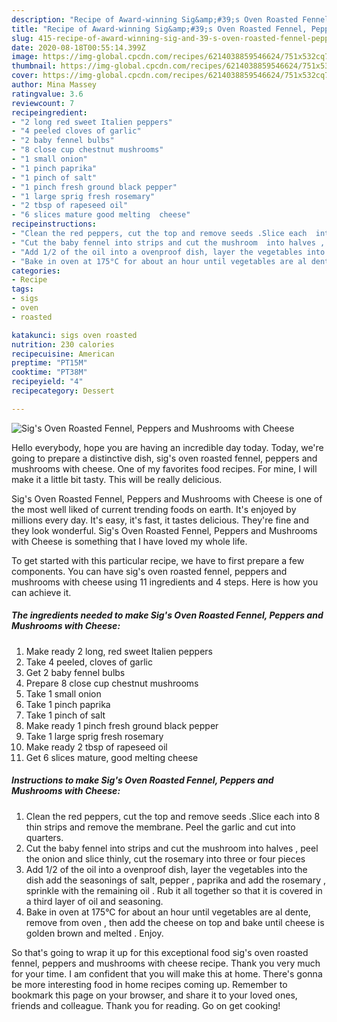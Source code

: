 ```yaml
---
description: "Recipe of Award-winning Sig&amp;#39;s Oven Roasted Fennel, Peppers and Mushrooms with Cheese"
title: "Recipe of Award-winning Sig&amp;#39;s Oven Roasted Fennel, Peppers and Mushrooms with Cheese"
slug: 415-recipe-of-award-winning-sig-and-39-s-oven-roasted-fennel-peppers-and-mushrooms-with-cheese
date: 2020-08-18T00:55:14.399Z
image: https://img-global.cpcdn.com/recipes/6214038859546624/751x532cq70/sigs-oven-roasted-fennel-peppers-and-mushrooms-with-cheese-recipe-main-photo.jpg
thumbnail: https://img-global.cpcdn.com/recipes/6214038859546624/751x532cq70/sigs-oven-roasted-fennel-peppers-and-mushrooms-with-cheese-recipe-main-photo.jpg
cover: https://img-global.cpcdn.com/recipes/6214038859546624/751x532cq70/sigs-oven-roasted-fennel-peppers-and-mushrooms-with-cheese-recipe-main-photo.jpg
author: Mina Massey
ratingvalue: 3.6
reviewcount: 7
recipeingredient:
- "2 long red sweet Italien peppers"
- "4 peeled cloves of garlic"
- "2 baby fennel bulbs"
- "8 close cup chestnut mushrooms"
- "1 small onion"
- "1 pinch paprika"
- "1 pinch of salt"
- "1 pinch fresh ground black pepper"
- "1 large sprig fresh rosemary"
- "2 tbsp of rapeseed oil"
- "6 slices mature good melting  cheese"
recipeinstructions:
- "Clean the red peppers, cut the top and remove seeds .Slice each  into 8 thin strips and remove the membrane. Peel the garlic and cut into quarters."
- "Cut the baby fennel into strips and cut the mushroom  into halves , peel the onion and slice thinly, cut the rosemary into three or four pieces"
- "Add 1/2 of the oil into a ovenproof dish, layer the vegetables into the dish add the seasonings of salt,  pepper , paprika and add the rosemary , sprinkle with the remaining oil . Rub it all together so that it is covered in a third layer of oil and seasoning."
- "Bake in oven at 175°C for about an hour until vegetables are al dente,  remove from oven , then add the cheese on  top and bake until cheese is golden brown and melted . Enjoy."
categories:
- Recipe
tags:
- sigs
- oven
- roasted

katakunci: sigs oven roasted 
nutrition: 230 calories
recipecuisine: American
preptime: "PT15M"
cooktime: "PT38M"
recipeyield: "4"
recipecategory: Dessert

---
```



![Sig&#39;s Oven Roasted Fennel, Peppers and Mushrooms with Cheese](https://img-global.cpcdn.com/recipes/6214038859546624/751x532cq70/sigs-oven-roasted-fennel-peppers-and-mushrooms-with-cheese-recipe-main-photo.jpg)

Hello everybody, hope you are having an incredible day today. Today, we're going to prepare a distinctive dish, sig&#39;s oven roasted fennel, peppers and mushrooms with cheese. One of my favorites food recipes. For mine, I will make it a little bit tasty. This will be really delicious.



Sig&#39;s Oven Roasted Fennel, Peppers and Mushrooms with Cheese is one of the most well liked of current trending foods on earth. It's enjoyed by millions every day. It's easy, it's fast, it tastes delicious. They're fine and they look wonderful. Sig&#39;s Oven Roasted Fennel, Peppers and Mushrooms with Cheese is something that I have loved my whole life.


To get started with this particular recipe, we have to first prepare a few components. You can have sig&#39;s oven roasted fennel, peppers and mushrooms with cheese using 11 ingredients and 4 steps. Here is how you can achieve it.

<!--inarticleads1-->

##### The ingredients needed to make Sig&#39;s Oven Roasted Fennel, Peppers and Mushrooms with Cheese:

1. Make ready 2 long, red sweet Italien peppers
1. Take 4 peeled, cloves of garlic
1. Get 2 baby fennel bulbs
1. Prepare 8 close cup chestnut mushrooms
1. Take 1 small onion
1. Take 1 pinch paprika
1. Take 1 pinch of salt
1. Make ready 1 pinch fresh ground black pepper
1. Take 1 large sprig fresh rosemary
1. Make ready 2 tbsp of rapeseed oil
1. Get 6 slices mature, good melting  cheese




<!--inarticleads2-->

##### Instructions to make Sig&#39;s Oven Roasted Fennel, Peppers and Mushrooms with Cheese:

1. Clean the red peppers, cut the top and remove seeds .Slice each  into 8 thin strips and remove the membrane. Peel the garlic and cut into quarters.
1. Cut the baby fennel into strips and cut the mushroom  into halves , peel the onion and slice thinly, cut the rosemary into three or four pieces
1. Add 1/2 of the oil into a ovenproof dish, layer the vegetables into the dish add the seasonings of salt,  pepper , paprika and add the rosemary , sprinkle with the remaining oil . Rub it all together so that it is covered in a third layer of oil and seasoning.
1. Bake in oven at 175°C for about an hour until vegetables are al dente,  remove from oven , then add the cheese on  top and bake until cheese is golden brown and melted . Enjoy.




So that's going to wrap it up for this exceptional food sig&#39;s oven roasted fennel, peppers and mushrooms with cheese recipe. Thank you very much for your time. I am confident that you will make this at home. There's gonna be more interesting food in home recipes coming up. Remember to bookmark this page on your browser, and share it to your loved ones, friends and colleague. Thank you for reading. Go on get cooking!
